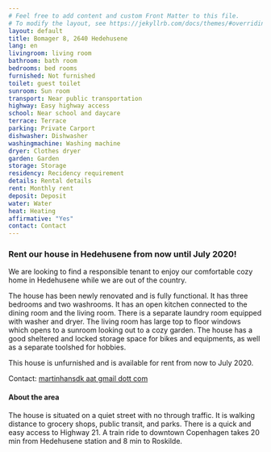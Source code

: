```yaml
---
# Feel free to add content and custom Front Matter to this file.
# To modify the layout, see https://jekyllrb.com/docs/themes/#overriding-theme-defaults
layout: default
title: Bomager 8, 2640 Hedehusene
lang: en
livingroom: living room
bathroom: bath room
bedrooms: bed rooms
furnished: Not furnished
toilet: guest toilet
sunroom: Sun room
transport: Near public transportation
highway: Easy highway access
school: Near school and daycare
terrace: Terrace
parking: Private Carport
dishwasher: Dishwasher
washingmachine: Washing machine
dryer: Clothes dryer
garden: Garden
storage: Storage
residency: Recidency requirement
details: Rental details
rent: Monthly rent
deposit: Deposit
water: Water
heat: Heating
affirmative: "Yes"
contact: Contact
---
```


<h3>Rent our house in Hedehusene from now until July 2020!</h3>
<p>
We are looking to find a responsible tenant to enjoy our comfortable cozy home in Hedehusene while we are out of the country.
</p>
<p>
The house has been newly renovated and is fully functional. It has three bedrooms and two washrooms. It has an open kitchen connected to the dining room and the living room. There is a separate laundry room equipped with washer and dryer. The living room has large top to floor windows which opens to a sunroom looking out to a cozy garden. The house has a good sheltered and locked storage space for bikes and equipments, as well as a separate toolshed for hobbies. 
</p>
<p>
This house is unfurnished and is available for rent from now to July 2020. 
</p>
<p>
Contact: <a href="mailto:martinhansdk(aat)gmail(dott)com">martinhansdk aat gmail dott com</a>
</p>

<h4>About the area</h4>
The house is situated on a quiet street with no through traffic. It is walking distance to grocery shops, public transit, and parks. There is a quick and easy access to Highway 21. A train ride to downtown Copenhagen takes 20 min from Hedehusene station and 8 min to Roskilde. 
